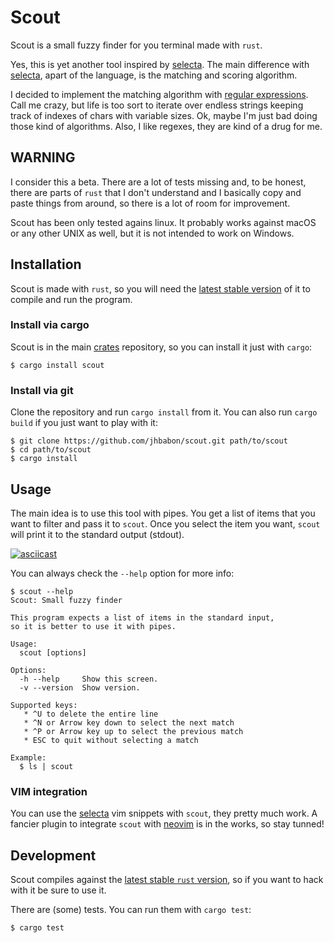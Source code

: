# Scout

Scout is a small fuzzy finder for you terminal made with `rust`.

Yes, this is yet another tool inspired by [selecta]. The main difference with
[selecta], apart of the language, is the matching and scoring algorithm.

I decided to implement the matching algorithm with [regular expressions]. Call me
crazy, but life is too sort to iterate over endless strings keeping track of
indexes of chars with variable sizes. Ok, maybe I'm just bad doing those kind of
algorithms. Also, I like regexes, they are kind of a drug for me.

## WARNING

I consider this a beta. There are a lot of tests missing and, to be
honest, there are parts of `rust` that I don't understand and I basically copy
and paste things from around, so there is a lot of room for improvement.

Scout has been only tested agains linux. It probably works against macOS or
any other UNIX as well, but it is not intended to work on Windows.

## Installation

Scout is made with `rust`, so you will need the [latest stable version][rust-stable]
of it to compile and run the program.

### Install via cargo

Scout is in the main [crates] repository, so you can install it just with `cargo`:

```
$ cargo install scout
```

### Install via git

Clone the repository and run `cargo install` from it. You can also run `cargo build`
if you just want to play with it:

```
$ git clone https://github.com/jhbabon/scout.git path/to/scout
$ cd path/to/scout
$ cargo install
```

## Usage

The main idea is to use this tool with pipes. You get a list of items that you
want to filter and pass it to `scout`. Once you select the item you want,
`scout` will print it to the standard output (stdout).

[![asciicast](https://asciinema.org/a/120469.png)](https://asciinema.org/a/120469)

You can always check the `--help` option for more info:

```
$ scout --help
Scout: Small fuzzy finder

This program expects a list of items in the standard input,
so it is better to use it with pipes.

Usage:
  scout [options]

Options:
  -h --help     Show this screen.
  -v --version  Show version.

Supported keys:
   * ^U to delete the entire line
   * ^N or Arrow key down to select the next match
   * ^P or Arrow key up to select the previous match
   * ESC to quit without selecting a match

Example:
  $ ls | scout
```

### VIM integration

You can use the [selecta] vim snippets with `scout`, they pretty much work. A
fancier plugin to integrate `scout` with [neovim] is in the works, so stay
tunned!

## Development

Scout compiles against the [latest stable `rust` version][rust-stable],
so if you want to hack with it be sure to use it.

There are (some) tests. You can run them with `cargo test`:

```
$ cargo test
```

[selecta]: https://github.com/garybernhardt/selecta
[regular expressions]: http://blog.amjith.com/fuzzyfinder-in-10-lines-of-python
[rust-stable]: https://www.rust-lang.org/downloads.html
[crates]: https://crates.io/crates/scout
[neovim]: https://neovim.io/
